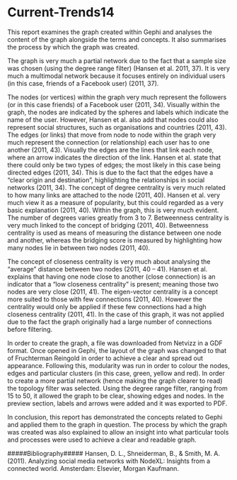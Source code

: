 Current-Trends14
================
This report examines the graph created within Gephi and analyses the content of the graph alongside the terms and concepts. It also summarises the process by which the graph was created. 
	
The graph is very much a partial network due to the fact that a sample size was chosen (using the degree range filter) (Hansen et al. 2011, 37). It is very much a multimodal network because it focuses entirely on individual users (in this case, friends of a Facebook user) (2011, 37). 

The nodes (or vertices) within the graph very much represent the followers (or in this case friends) of a Facebook user (2011, 34). Visually within the graph, the nodes are indicated by the spheres and labels which indicate the name of the user. However, Hansen et al. also add that nodes could also represent social structures, such as organisations and countries (2011, 43). The edges (or links) that move from node to node within the graph very much represent the connection (or relationship) each user has to one another (2011, 43). Visually the edges are the lines that link each node, where an arrow indicates the direction of the link. Hansen et al. state that there could only be two types of edges; the most likely in this case being directed edges (2011, 34). This is due to the fact that the edges have a “clear origin and destination”, highlighting the relationships in social networks (2011, 34). 
The concept of degree centrality is very much related to how many links are attached to the node (2011, 40). Hansen et al. very much view it as a measure of popularity, but this could regarded as a very basic explanation (2011, 40). Within the graph, this is very much evident. The number of degrees varies greatly from 3 to 7. Betweenness centrality is very much linked to the concept of bridging (2011, 40). Betweenness centrality is used as means of measuring the distance between one node and another, whereas the bridging score is measured by highlighting how many nodes lie in between two nodes (2011, 40). 

The concept of closeness centrality is very much about analysing the “average” distance between two nodes (2011, 40 – 41).  Hansen et al. explains that having one node close to another (close connection) is an indicator that a “low closeness centrality” is present; meaning those two nodes are very close (2011, 41). The eigen-vector centrality is a concept more suited to those with few connections (2011, 40). However the centrality would only be applied if these few connections had a high closeness centrality (2011, 41). In the case of this graph, it was not applied due to the fact the graph originally had a large number of connections before filtering. 


In order to create the graph, a file was downloaded from Netvizz in a GDF format. Once opened in Gephi, the layout of the graph was changed to that of Fruchterman Reingold in order to achieve a clear and spread out appearance. Following this, modularity was run in order to colour the nodes, edges and particular clusters (in this case, green, yellow and red). In order to create a more partial network (hence making the graph clearer to read) the topology filter was selected. Using the degree range filter, ranging from 15 to 50, it allowed the graph to be clear, showing edges and nodes. In the preview section, labels and arrows were added and it was exported to PDF. 

In conclusion, this report has demonstrated the concepts related to Gephi and applied them to the graph in question. The process by which the graph was created was also explained to allow an insight into what particular tools and processes were used to achieve a clear and readable graph.
 
#####Bibliography#####
Hansen, D. L., Shneiderman, B., &amp; Smith, M. A. (2011). Analyzing social media networks with NodeXL: Insights from a connected world.  Amsterdam: Elsevier, Morgan Kaufmann.

